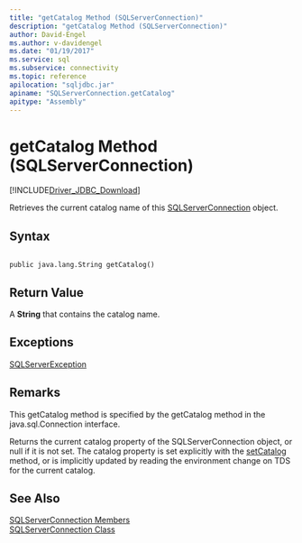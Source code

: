 ```yaml
---
title: "getCatalog Method (SQLServerConnection)"
description: "getCatalog Method (SQLServerConnection)"
author: David-Engel
ms.author: v-davidengel
ms.date: "01/19/2017"
ms.service: sql
ms.subservice: connectivity
ms.topic: reference
apilocation: "sqljdbc.jar"
apiname: "SQLServerConnection.getCatalog"
apitype: "Assembly"
---
```

# getCatalog Method (SQLServerConnection)
[!INCLUDE[Driver_JDBC_Download](../../../includes/driver_jdbc_download.md)]

  Retrieves the current catalog name of this [SQLServerConnection](../../../connect/jdbc/reference/sqlserverconnection-class.md) object.  
  
## Syntax  
  
```  
  
public java.lang.String getCatalog()  
```  
  
## Return Value  
 A **String** that contains the catalog name.  
  
## Exceptions  
 [SQLServerException](../../../connect/jdbc/reference/sqlserverexception-class.md)  
  
## Remarks  
 This getCatalog method is specified by the getCatalog method in the java.sql.Connection interface.  
  
 Returns the current catalog property of the SQLServerConnection object, or null if it is not set. The catalog property is set explicitly with the [setCatalog](../../../connect/jdbc/reference/setcatalog-method-sqlserverconnection.md) method, or is implicitly updated by reading the environment change on TDS for the current catalog.  
  
## See Also  
 [SQLServerConnection Members](../../../connect/jdbc/reference/sqlserverconnection-members.md)   
 [SQLServerConnection Class](../../../connect/jdbc/reference/sqlserverconnection-class.md)  
  
  
